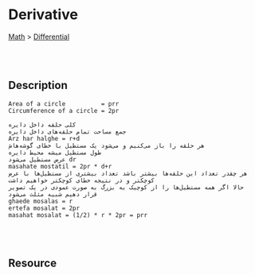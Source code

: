 <!--------------------------------------------------------------------------------- Derivative -->
# Derivative
[Math] > [Differential]



<!--------------------------------------------------------------------------------- Description -->
<br><br>

## Description
```
Area of ​​a circle          = prr
Circumference of a circle = 2pr
```
```
کلی حلقه داخل دایره
جمع مساحت تمام حلقه‌های داخل دایره
Arz har halghe = r+d
هر حلقه را باز می‌کنیم و می‌شود یک مستطیل با خطای گوشه‌هاش
طول مستطیل میشه محیط دایره
عرض مستطیل می‌شود dr
masahate mostatil = 2pr * d+r 
هر چقدر تعداد این حلقه‌ها بیشتر باشد تعداد بیشتری از مستطیل‌ها با عرض کوچکتر و در نتیجه خطای کوچکتر خواهیم داشت
حالا اگر همه مستطیل‌ها را از کوچیک به بزرگ به صورت عمودی در یک تصویر قرار دهیم شبیه مثلث می‌شود
ghaede mosalas = r
ertefa mosalat = 2pr
masahat mosalat = (1/2) * r * 2pr = prr
```



<!--------------------------------------------------------------------------------- Resource -->
<br><br>

## Resource
```
```



<!--------------------------------------------------------------------------------- Link -->
[Math]: https://github.com/kashanimorteza/math_document/blob/main/README.md
[Differential]: https://github.com/kashanimorteza/math_document/blob/main/differential.md

